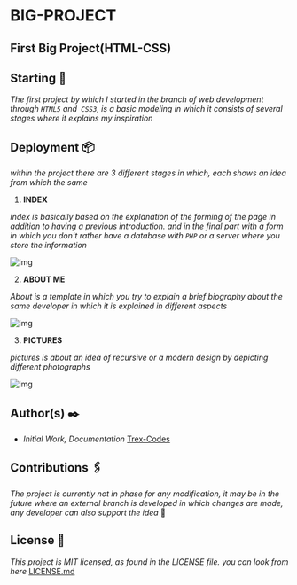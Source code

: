 # BIG-PROJECT
## First Big Project(HTML-CSS)

## Starting 💎
_The first project by which I started in the branch of web development through `HTML5` and` CSS3`, is a basic modeling in which it consists of several stages where it explains my inspiration_

## Deployment 📦
_within the project there are 3 different stages in which, each shows an idea from which the same_
1. **INDEX**

_index is basically based on the explanation of the forming of the page in addition to having a previous introduction. and in the final part with a form in which you don't rather have a database with `PHP` or a server where you store the information_

![img](https://github.com/juan1305/0.1-BIG-PROJECT/blob/master/Assets/indexGif.gif)

2. **ABOUT ME**

_About is a template in which you try to explain a brief biography about the same developer in which it is explained in different aspects_

![img](https://github.com/juan1305/0.1-BIG-PROJECT/blob/master/Assets/aboutMeGif.gif)

3. **PICTURES**

_pictures is about an idea of recursive or a modern design by depicting different photographs_

![img](https://github.com/juan1305/0.1-BIG-PROJECT/blob/master/Assets/PicturesGif.gif)

## Author(s) ✒️
- _Initial Work, Documentation_ [Trex-Codes](https://github.com/Trex-Codes)

## Contributions 🖇️
_The project is currently not in phase for any modification, it may be in the future where an external branch is developed in which changes are made, any developer can also support the idea_ 💬

## License 📄
_This project is MIT licensed, as found in the LICENSE file. you can look from here_ [LICENSE.md](https://github.com/juan1305/0.1-BIG-PROJECT/blob/master/LICENSE)
